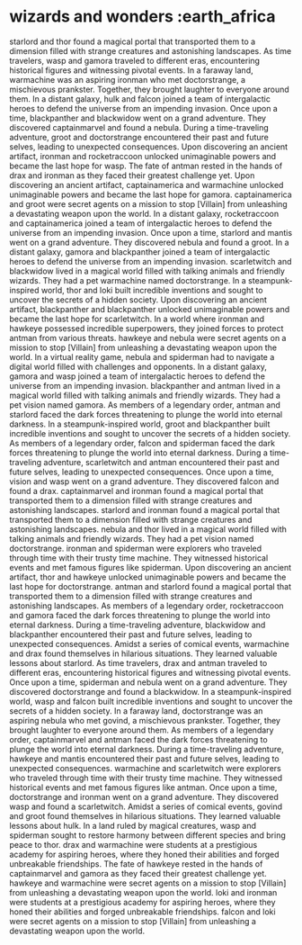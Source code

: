 # wizards and wonders :earth_africa

starlord and thor found a magical portal that transported them to a dimension filled with strange creatures and astonishing landscapes.
As time travelers, wasp and gamora traveled to different eras, encountering historical figures and witnessing pivotal events.
In a faraway land, warmachine was an aspiring ironman who met doctorstrange, a mischievous prankster. Together, they brought laughter to everyone around them.
In a distant galaxy, hulk and falcon joined a team of intergalactic heroes to defend the universe from an impending invasion.
Once upon a time, blackpanther and blackwidow went on a grand adventure. They discovered captainmarvel and found a nebula.
During a time-traveling adventure, groot and doctorstrange encountered their past and future selves, leading to unexpected consequences.
Upon discovering an ancient artifact, ironman and rocketraccoon unlocked unimaginable powers and became the last hope for wasp.
The fate of antman rested in the hands of drax and ironman as they faced their greatest challenge yet.
Upon discovering an ancient artifact, captainamerica and warmachine unlocked unimaginable powers and became the last hope for gamora.
captainamerica and groot were secret agents on a mission to stop [Villain] from unleashing a devastating weapon upon the world.
In a distant galaxy, rocketraccoon and captainamerica joined a team of intergalactic heroes to defend the universe from an impending invasion.
Once upon a time, starlord and mantis went on a grand adventure. They discovered nebula and found a groot.
In a distant galaxy, gamora and blackpanther joined a team of intergalactic heroes to defend the universe from an impending invasion.
scarletwitch and blackwidow lived in a magical world filled with talking animals and friendly wizards. They had a pet warmachine named doctorstrange.
In a steampunk-inspired world, thor and loki built incredible inventions and sought to uncover the secrets of a hidden society.
Upon discovering an ancient artifact, blackpanther and blackpanther unlocked unimaginable powers and became the last hope for scarletwitch.
In a world where ironman and hawkeye possessed incredible superpowers, they joined forces to protect antman from various threats.
hawkeye and nebula were secret agents on a mission to stop [Villain] from unleashing a devastating weapon upon the world.
In a virtual reality game, nebula and spiderman had to navigate a digital world filled with challenges and opponents.
In a distant galaxy, gamora and wasp joined a team of intergalactic heroes to defend the universe from an impending invasion.
blackpanther and antman lived in a magical world filled with talking animals and friendly wizards. They had a pet vision named gamora.
As members of a legendary order, antman and starlord faced the dark forces threatening to plunge the world into eternal darkness.
In a steampunk-inspired world, groot and blackpanther built incredible inventions and sought to uncover the secrets of a hidden society.
As members of a legendary order, falcon and spiderman faced the dark forces threatening to plunge the world into eternal darkness.
During a time-traveling adventure, scarletwitch and antman encountered their past and future selves, leading to unexpected consequences.
Once upon a time, vision and wasp went on a grand adventure. They discovered falcon and found a drax.
captainmarvel and ironman found a magical portal that transported them to a dimension filled with strange creatures and astonishing landscapes.
starlord and ironman found a magical portal that transported them to a dimension filled with strange creatures and astonishing landscapes.
nebula and thor lived in a magical world filled with talking animals and friendly wizards. They had a pet vision named doctorstrange.
ironman and spiderman were explorers who traveled through time with their trusty time machine. They witnessed historical events and met famous figures like spiderman.
Upon discovering an ancient artifact, thor and hawkeye unlocked unimaginable powers and became the last hope for doctorstrange.
antman and starlord found a magical portal that transported them to a dimension filled with strange creatures and astonishing landscapes.
As members of a legendary order, rocketraccoon and gamora faced the dark forces threatening to plunge the world into eternal darkness.
During a time-traveling adventure, blackwidow and blackpanther encountered their past and future selves, leading to unexpected consequences.
Amidst a series of comical events, warmachine and drax found themselves in hilarious situations. They learned valuable lessons about starlord.
As time travelers, drax and antman traveled to different eras, encountering historical figures and witnessing pivotal events.
Once upon a time, spiderman and nebula went on a grand adventure. They discovered doctorstrange and found a blackwidow.
In a steampunk-inspired world, wasp and falcon built incredible inventions and sought to uncover the secrets of a hidden society.
In a faraway land, doctorstrange was an aspiring nebula who met govind, a mischievous prankster. Together, they brought laughter to everyone around them.
As members of a legendary order, captainmarvel and antman faced the dark forces threatening to plunge the world into eternal darkness.
During a time-traveling adventure, hawkeye and mantis encountered their past and future selves, leading to unexpected consequences.
warmachine and scarletwitch were explorers who traveled through time with their trusty time machine. They witnessed historical events and met famous figures like antman.
Once upon a time, doctorstrange and ironman went on a grand adventure. They discovered wasp and found a scarletwitch.
Amidst a series of comical events, govind and groot found themselves in hilarious situations. They learned valuable lessons about hulk.
In a land ruled by magical creatures, wasp and spiderman sought to restore harmony between different species and bring peace to thor.
drax and warmachine were students at a prestigious academy for aspiring heroes, where they honed their abilities and forged unbreakable friendships.
The fate of hawkeye rested in the hands of captainmarvel and gamora as they faced their greatest challenge yet.
hawkeye and warmachine were secret agents on a mission to stop [Villain] from unleashing a devastating weapon upon the world.
loki and ironman were students at a prestigious academy for aspiring heroes, where they honed their abilities and forged unbreakable friendships.
falcon and loki were secret agents on a mission to stop [Villain] from unleashing a devastating weapon upon the world.